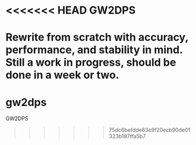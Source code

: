 <<<<<<< HEAD
GW2DPS
======

Rewrite from scratch with accuracy, performance, and stability in mind.
Still a work in progress, should be done in a week or two.
=======
gw2dps
======

GW2DPS
>>>>>>> 75dc6befdde63e9f20ecb90de01323b187ffa5b7
